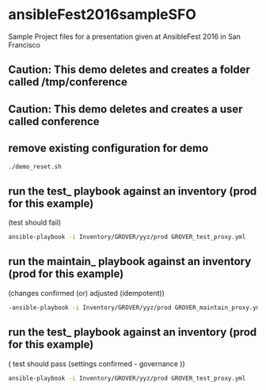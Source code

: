 # ansibleFest2016sampleSFO
Sample Project files for a presentation given at AnsibleFest 2016 in San Francisco

## Caution: This demo deletes and creates a folder called /tmp/conference
## Caution: This demo deletes and creates a user called conference


## remove existing configuration for demo

```bash
./demo_reset.sh
```

## run the test_ playbook against an inventory (prod for this example)

(test should fail)

```bash
ansible-playbook -i Inventory/GROVER/yyz/prod GROVER_test_proxy.yml
```

## run the maintain_ playbook against an inventory (prod for this example)
(changes confirmed (or) adjusted (idempotent))

```bash
-ansible-playbook -i Inventory/GROVER/yyz/prod GROVER_maintain_proxy.yml -u root
```

## run the test_ playbook against an inventory (prod for this example)
( test should pass (settings confirmed - governance ))

```bash
ansible-playbook -i Inventory/GROVER/yyz/prod GROVER_test_proxy.yml
```



